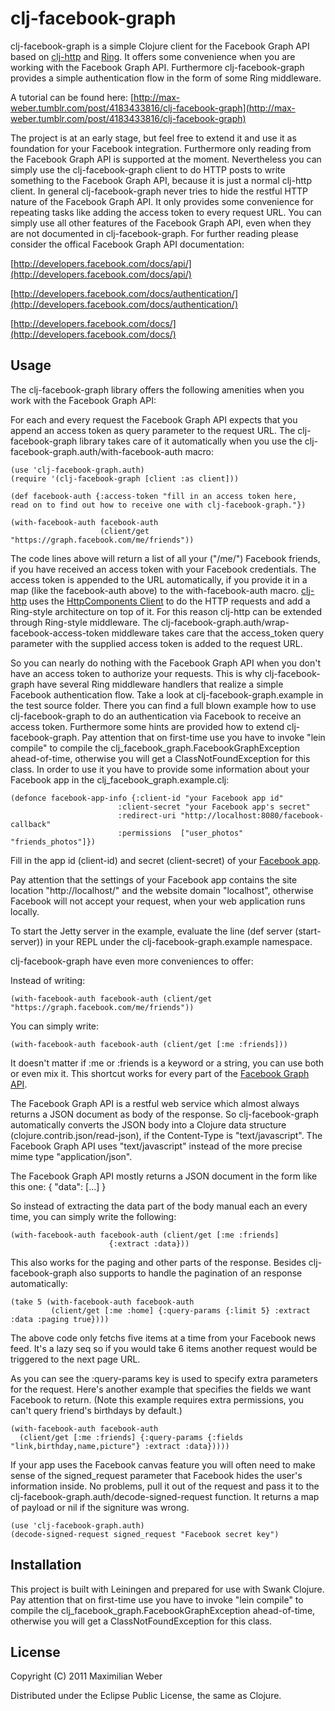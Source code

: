 # clj-facebook-graph

clj-facebook-graph is a simple Clojure client for the Facebook Graph
API based on [clj-http](https://github.com/getwoven/clj-http) and
[Ring](https://github.com/mmcgrana/ring). It offers some convenience
when you are working with the Facebook Graph API. Furthermore
clj-facebook-graph provides a simple authentication flow in the form
of some Ring middleware.

A tutorial can be found here:
[http://max-weber.tumblr.com/post/4183433816/clj-facebook-graph](http://max-weber.tumblr.com/post/4183433816/clj-facebook-graph)

The project is at an early stage, but feel free to extend it and use
it as foundation for your Facebook integration. Furthermore only
reading from the Facebook Graph API is supported at the
moment. Nevertheless you can simply use the clj-facebook-graph client
to do HTTP posts to write something to the Facebook Graph API, because
it is just a normal clj-http client. In general clj-facebook-graph
never tries to hide the restful HTTP nature of the Facebook Graph
API. It only provides some convenience for repeating tasks like adding
the access token to every request URL. You can simply use all other
features of the Facebook Graph API, even when they are not documented
in clj-facebook-graph. For further reading please consider the offical
Facebook Graph API documentation:

[http://developers.facebook.com/docs/api/](http://developers.facebook.com/docs/api/)

[http://developers.facebook.com/docs/authentication/](http://developers.facebook.com/docs/authentication/)

[http://developers.facebook.com/docs/](http://developers.facebook.com/docs/)

## Usage

The clj-facebook-graph library offers the following amenities when you
work with the Facebook Graph API:

For each and every request the Facebook Graph API expects that you
append an access token as query parameter to the request URL. The
clj-facebook-graph library takes care of it automatically when you use
the clj-facebook-graph.auth/with-facebook-auth macro:

    (use 'clj-facebook-graph.auth)
    (require '(clj-facebook-graph [client :as client]))

    (def facebook-auth {:access-token "fill in an access token here,
    read on to find out how to receive one with clj-facebook-graph."})

    (with-facebook-auth facebook-auth 
                        (client/get "https://graph.facebook.com/me/friends"))

The code lines above will return a list of all your ("/me/")
Facebook friends, if you have received an access token with your
Facebook credentials. The access token is appended to the URL
automatically, if you provide it in a map (like the facebook-auth
above) to the with-facebook-auth
macro. [clj-http](http://github.com/clj-sys/clj-http) uses the
[HttpComponents Client](http://hc.apache.org/) to do the HTTP requests
and add a Ring-style architecture on top of it. For this reason
clj-http can be extended through Ring-style middleware. The
clj-facebook-graph.auth/wrap-facebook-access-token middleware takes
care that the access_token query parameter with the supplied access
token is added to the request URL.

So you can nearly do nothing with the Facebook Graph API when you
don't have an access token to authorize your requests. This is why
clj-facebook-graph have several Ring middleware handlers that realize a
simple Facebook authentication flow. Take a look at
clj-facebook-graph.example in the test source folder. There you can
find a full blown example how to use clj-facebook-graph to do an
authentication via Facebook to receive an access token. Furthermore
some hints are provided how to extend clj-facebook-graph. Pay attention
that on first-time use you have to invoke "lein compile" to compile
the clj_facebook_graph.FacebookGraphException ahead-of-time, otherwise
you will get a ClassNotFoundException for this class. In order to
use it you have to provide some information about your Facebook app in
the clj_facebook_graph.example.clj:

    (defonce facebook-app-info {:client-id "your Facebook app id"
                            :client-secret "your Facebook app's secret"
                            :redirect-uri "http://localhost:8080/facebook-callback"
                            :permissions  ["user_photos" "friends_photos"]})

Fill in the app id (client-id) and secret (client-secret) of your
[Facebook app](http://www.facebook.com/developers/apps.php).

Pay attention that the settings of your Facebook app contains the site
location "http://localhost/" and the website domain "localhost",
otherwise Facebook will not accept your request, when your web
application runs locally.

To start the Jetty server in the example, evaluate the line (def
server (start-server)) in your REPL under the
clj-facebook-graph.example namespace.

clj-facebook-graph have even more conveniences to offer:

Instead of writing:

    (with-facebook-auth facebook-auth (client/get "https://graph.facebook.com/me/friends"))

You can simply write:

    (with-facebook-auth facebook-auth (client/get [:me :friends]))

It doesn't matter if :me or :friends is a keyword or a string, you can
use both or even mix it. This shortcut works for every part of the
[Facebook Graph API](http://developers.facebook.com/docs/api/).


The Facebook Graph API is a restful web service which almost always
returns a JSON document as body of the response. So clj-facebook-graph
automatically converts the JSON body into a Clojure data structure
(clojure.contrib.json/read-json), if the Content-Type is
"text/javascript". The Facebook Graph API uses "text/javascript"
instead of the more precise mime type "application/json".

The Facebook Graph API mostly returns a JSON document in the form like
this one:
    {
        \"data\": [...]
    }

So instead of extracting the data part of the body manual each an
every time, you can simply write the following:

    (with-facebook-auth facebook-auth (client/get [:me :friends]
                          {:extract :data}))

This also works for the paging and other parts of the
response. Besides clj-facebook-graph also supports to handle the
pagination of an response automatically:

    (take 5 (with-facebook-auth facebook-auth 
             (client/get [:me :home] {:query-params {:limit 5} :extract :data :paging true})))

The above code only fetchs five items at a time from your Facebook
news feed. It's a lazy seq so if you would take 6 items another
request would be triggered to the next page URL.

As you can see the :query-params key is used to specify extra parameters for the request. Here's
another example that specifies the fields we want Facebook to return. (Note this example requires
extra permissions, you can't query friend's birthdays by default.)

    (with-facebook-auth facebook-auth
      (client/get [:me :friends] {:query-params {:fields "link,birthday,name,picture"} :extract :data}))))

If your app uses the Facebook canvas feature you will often need to make sense of the signed_request
parameter that Facebook hides the user's information inside. No problems, pull it out of the request and
pass it to the clj-facebook-graph.auth/decode-signed-request function. It returns a map of payload
or nil if the signiture was wrong.

    (use 'clj-facebook-graph.auth)
    (decode-signed-request signed_request "Facebook secret key")

## Installation

This project is built with Leiningen and prepared for use with Swank
Clojure. Pay attention that on first-time use you have to invoke 
"lein compile" to compile the clj_facebook_graph.FacebookGraphException
ahead-of-time, otherwise you will get a ClassNotFoundException for
this class.

## License

Copyright (C) 2011 Maximilian Weber

Distributed under the Eclipse Public License, the same as Clojure.
